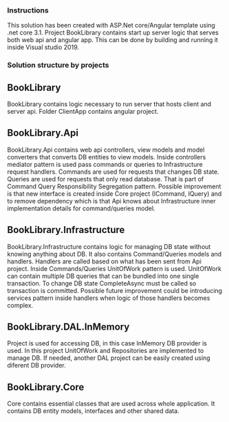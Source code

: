 ### Instructions

This solution has been created with ASP.Net core/Angular template using .net core 3.1. 
Project BookLibrary contains start up server logic that serves both web api 
and angular app. This can be done by building and running it inside Visual studio 2019.

### Solution structure by projects

## BookLibrary

BookLibrary contains logic necessary to run server that hosts client and server api. 
Folder ClientApp contains angular project.

## BookLibrary.Api

BookLibrary.Api contains web api controllers, view models and model converters that converts DB entities to view models.
Inside controllers mediator pattern is used pass commands or queries to Infrastructure request handlers.
Commands are used for requests that changes DB state. Queries are used for requests that only read database.
That is part of Command Query Responsibility Segregation pattern.
Possible improvement is that new interface is created inside Core project (ICommand, IQuery) and to remove 
dependency which is that Api knows about Infrastructure inner implementation details for command/queries model.

## BookLibrary.Infrastructure

BookLibrary.Infrastructure contains logic for managing DB state without knowing anything about DB. 
It also contains Command/Queries models and handlers. Handlers are called based on what has been sent from Api project.
Inside Commands/Queries UnitOfWork pattern is used. UnitOfWork can contain multiple DB queries 
that can be bundled into one single transaction. To change DB state CompleteAsync must be called so 
transaction is committed.
Possible future improvement could be introducing services pattern inside handlers when logic of 
those handlers becomes complex.

## BookLibrary.DAL.InMemory

Project is used for accessing DB, in this case InMemory DB provider is used. In this project 
UnitOfWork and Repositories are implemented to manage DB. If needed, another DAL project can be easily created using
diferent DB provider.

## BookLibrary.Core
Core contains essential classes that are used across whole application. It contains DB entity models, interfaces and
other shared data.